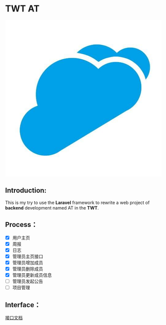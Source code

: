 # **TWT** AT

![](/images/twt.jpg)

## Introduction:

This is my try to use the **Laravel** framework to rewrite a web project of **backend** development named AT in the **TWT**.

## Process：

- [x] 用户主页
- [x] 周报
- [x] 日志
- [x] 管理员主页接口
- [x] 管理员增加成员
- [x] 管理员删除成员
- [x] 管理员更新成员信息
- [ ] 管理员发起公告
- [ ] 项目管理

## Interface：

[接口文档](https://www.showdoc.cc/KuangjuX?page_id=4216166309266237)

